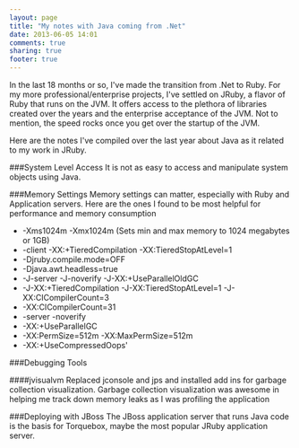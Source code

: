 ```yaml
---
layout: page
title: "My notes with Java coming from .Net"
date: 2013-06-05 14:01
comments: true
sharing: true
footer: true
---
```

In the last 18 months or so, I've made the transition from .Net to Ruby.
For my more professional/enterprise projects, I've settled on JRuby, a flavor
of Ruby that runs on the JVM.  It offers access to the plethora of libraries
created over the years and the enterprise acceptance of the JVM.  Not to
mention, the speed rocks once you get over the startup of the JVM.

Here are the notes I've compiled over the last year about Java as it related
to my work in JRuby.

###System Level Access
It is not as easy to access and manipulate system objects using Java.

###Memory Settings
Memory settings can matter, especially with Ruby and Application servers.
Here are the ones I found to be most helpful for performance and memory consumption

+ -Xms1024m -Xmx1024m (Sets min and max memory to 1024 megabytes or 1GB)
+ -client -XX:+TieredCompilation -XX:TieredStopAtLevel=1
+ -Djruby.compile.mode=OFF
+ -Djava.awt.headless=true
+ -J-server -J-noverify -J-XX:+UseParallelOldGC
+ -J-XX:+TieredCompilation -J-XX:TieredStopAtLevel=1 -J-XX:CICompilerCount=3
+ -XX:CICompilerCount=31
+ -server -noverify
+ -XX:+UseParallelGC
+ -XX:PermSize=512m -XX:MaxPermSize=512m
+ -XX:+UseCompressedOops'

###Debugging Tools

####jvisualvm
Replaced jconsole and jps and installed add ins for garbage collection visualization.
Garbage collection visualization was awesome in helping me track down memory leaks
as I was profiling the application

###Deploying with JBoss
The JBoss application server that runs Java code is the basis for Torquebox,
maybe the most popular JRuby application server.



